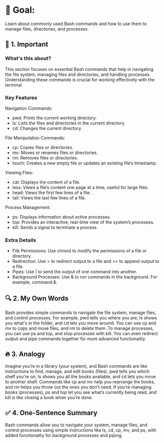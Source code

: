 # 🎯 Goal:
Learn about commonly used Bash commands and how to use them to manage files, directories, and processes.

## 🧠 1. Important

### What's this about?
This section focuses on essential Bash commands that help in navigating the file system, managing files and directories, and handling processes. Understanding these commands is crucial for working effectively with the terminal.

###  Key Features
Navigation Commands:
 - pwd: Prints the current working directory.
 - ls: Lists the files and directories in the current directory.
 - cd: Changes the current directory.

File Manipulation Commands:
 - cp: Copies files or directories.
 - mv: Moves or renames files or directories.
 - rm: Removes files or directories.
 - touch: Creates a new empty file or updates an existing file’s timestamp.

Viewing Files:
 - cat: Displays the content of a file.
 - less: Views a file’s content one page at a time, useful for large files.
 - head: Views the first few lines of a file.
 - tail: Views the last few lines of a file.

Process Management:
 - ps: Displays information about active processes.
 - top: Provides an interactive, real-time view of the system’s processes.
 - kill: Sends a signal to terminate a process.

### Extra Details
 - File Permissions: Use chmod to modify the permissions of a file or directory.
 - Redirection: Use > to redirect output to a file and >> to append output to a file.
 - Pipes: Use | to send the output of one command into another.
 - Background Processes: Use & to run commands in the background. For example, command &.

## 🔍 2. My Own Words
Bash provides simple commands to navigate the file system, manage files, and control processes. For example, pwd tells you where you are, ls shows you what's in the folder, and cd lets you move around. You can use cp and mv to copy and move files, and rm to delete them. To manage processes, you can use ps and top, and stop processes with kill. You can even redirect output and pipe commands together for more advanced functionality.

## 🔥 3. Analogy
Imagine you’re in a library (your system), and Bash commands are like instructions to find, manage, and edit books (files). pwd tells you which shelf you're on, ls shows you all the books available, and cd lets you move to another shelf. Commands like cp and mv help you rearrange the books, and rm helps you throw out the ones you don’t need. If you're managing books (processes), ps and top let you see what’s currently being read, and kill is like closing a book when you’re done.

## ✅ 4. One-Sentence Summary
Bash commands allow you to navigate your system, manage files, and control processes using simple instructions like ls, cd, cp, mv, and ps, with added functionality for background processes and piping.
